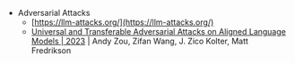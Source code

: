 - Adversarial Attacks
    + [https://llm-attacks.org/](https://llm-attacks.org/)
    + [Universal and Transferable Adversarial Attacks on Aligned Language Models | 2023](https://arxiv.org/abs/2307.15043) | Andy Zou, Zifan Wang, J. Zico Kolter, Matt Fredrikson
